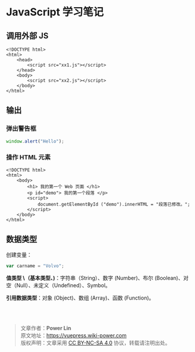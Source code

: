 # JavaScript 学习笔记

## 调用外部 JS

```markup
<!DOCTYPE html>
<html>
    <head>
        <script src="xx1.js"></script>
    </head>
    <body>
        <script src="xx2.js"></script>
    </body>
</html>
```

## 输出

### 弹出警告框

```javascript
window.alert("Hello");
```

### 操作 HTML 元素

```markup
<!DOCTYPE html>
<html>
    <body>
        <h1> 我的第一个 Web 页面 </h1>
        <p id="demo"> 我的第一个段落 </p>
        <script>
            document.getElementById ("demo").innerHTML = "段落已修改。";
        </script>
    </body>
</html>
```

## 数据类型

创建变量：

```javascript
var carname = "Volvo";
```

**值类型 \（基本类型、)**：字符串（String）、数字 \(Number\)、布尔 \(Boolean\)、对空（Null）、未定义（Undefined）、Symbol。

**引用数据类型**：对象 \(Object\)、数组 \(Array\)、函数 \(Function\)。

<br />

<br />

> 文章作者：**Power Lin**  
> 原文地址：<https://vuepress.wiki-power.com>  
> 版权声明：文章采用 [CC BY-NC-SA 4.0](https://creativecommons.org/licenses/by/4.0/deed.zh) 协议，转载请注明出处。
